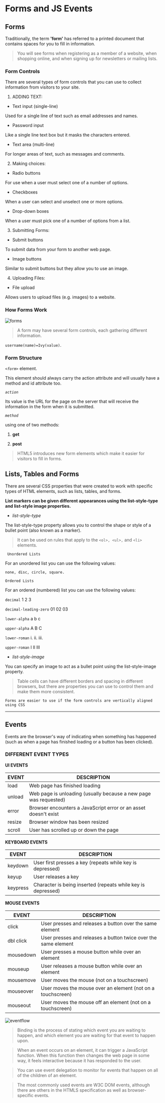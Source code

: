 # Forms and JS Events

## Forms

Traditionally, the term **'form'** has referred to a printed document that contains spaces for you to fill in information.

> You will see forms when registering as a member of a website, when shopping online, and when signing up for newsletters or mailing lists.

### Form Controls

There are several types of form controls that you can use to collect information from visitors to your site.

1. ADDING TEXT:

* Text input (single-line)

Used for a single line of text such as email addresses and names.

* Password input

Like a single line text box but it masks the characters entered.

* Text area (multi-line)

For longer areas of text, such as messages and comments.

2. Making choices:

* Radio buttons

For use when a user must select one of a number of options.

* Checkboxes

When a user can select and unselect one or more options.

* Drop-down boxes

When a user must pick one of a number of options from a list.

3. Submitting Forms:

* Submit buttons

To submit data from your form to another web page.

* Image buttons

Similar to submit buttons but they allow you to use an image.

4. Uploading Files:

* File upload

Allows users to upload files (e.g. images) to a website.

### How Forms Work

![forms](forms.PNG)

> A form may have several form controls, each gathering different information.

`username(name)=Ivy(value)`.

### Form Structure

*`<form>`* element.

This element should always carry the action attribute and will usually have a method and id attribute too.

*`action`*

Its value is the URL for the page on the server that will receive the information in the form when it is submitted.

*`method`*

using one of two methods:

1. **get**

2. **post**

> HTML5 introduces new form elements which make it easier for visitors to fill in forms.

## Lists, Tables and Forms

There are several CSS properties that were created to work with specific types of HTML elements, such as lists, tables, and forms.

**List markers can be given different appearances using the list-style-type and list-style image properties.**

* *list-style-type*

The list-style-type property allows you to control the shape or style of a bullet point (also known as a marker).

> It can be used on rules that apply to the `<ol>, <ul>,` and `<li>` elements.

     Unordered Lists

For an unordered list you can use the following values:

 `none, disc, circle, square.`

    Ordered Lists

For an ordered (numbered) list you can use the following values:

`decimal`
1 2 3

`decimal-leading-zero`
01 02 03

`lower-alpha`
a b c

`upper-alpha`
A B C

`lower-roman`
i. ii. iii.

`upper-roman`
I II III

* *list-style-image*

You can specify an image to act as a bullet point using the list-style-image property.

> Table cells can have different borders and spacing in different browsers, but there are properties you can use to control them and make them more consistent.

    Forms are easier to use if the form controls are vertically aligned using CSS

----

## Events

Events are the browser's way of indicating when something has happened (such as when a page has finished loading or a button has been clicked).

### DIFFERENT EVENT TYPES

**UI EVENTS**

EVENT | DESCRIPTION
------------ | -------------
load | Web page has finished loading
unload | Web page is unloading (usually because a new page was requested)
error | Browser encounters a JavaScript error or an asset doesn't exist
resize | Browser window has been resized
scroll | User has scrolled up or down the page

**KEYBOARD EVENTS**

EVENT | DESCRIPTION
------------ | -------------
keydown | User first presses a key (repeats while key is depressed)
keyup | User releases a key
keypress | Character is being inserted (repeats while key is depressed)

**MOUSE EVENTS**

EVENT | DESCRIPTION
------------ | -------------
click | User presses and releases a button over the same element
dbl click | User presses and releases a button twice over the same element
mousedown | User presses a mouse button while over an element
mouseup | User releases a mouse button while over an element
mousemove | User moves the mouse (not on a touchscreen)
mouseover | User moves the mouse over an element (not on a touchscreen)
mouseout | User moves the mouse off an element (not on a touchscreen)

![eventflow](https://miro.medium.com/max/2440/1*NHM7Hle7b2XqMTGGiK4T0g.png)

> Binding is the process of stating which event you are waiting to happen, and which element you are waiting for that event to happen upon.

> When an event occurs on an element, it can trigger a JavaScript function. When this function then changes the web page in some way, it feels interactive because it has responded to the user.

> You can use event delegation to monitor for events that happen on all of the children of an element.

> The most commonly used events are W3C DOM events, although there are others in the HTMLS specification as well as browser-specific events.